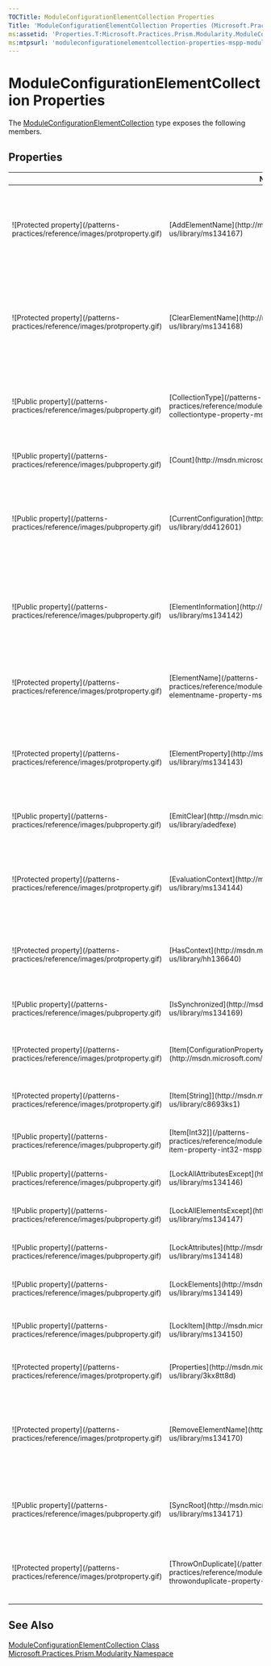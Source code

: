 ```yaml
---
TOCTitle: ModuleConfigurationElementCollection Properties
Title: 'ModuleConfigurationElementCollection Properties (Microsoft.Practices.Prism.Modularity)'
ms:assetid: 'Properties.T:Microsoft.Practices.Prism.Modularity.ModuleConfigurationElementCollection'
ms:mtpsurl: 'moduleconfigurationelementcollection-properties-mspp-modularity.md'
---
```


# ModuleConfigurationElementCollection Properties

The [ModuleConfigurationElementCollection](/patterns-practices/reference/moduleconfigurationelementcollection-class-mspp-modularity) type exposes the following members.

## Properties

<table>
<thead>
<tr class="header">
<th> </th>
<th>Name</th>
<th>Description</th>
</tr>
</thead>
<tbody>
<tr class="odd">
<td>![Protected property](/patterns-practices/reference/images/protproperty.gif)</td>
<td>[AddElementName](http://msdn.microsoft.com/en-us/library/ms134167)</td>
<td><div class="summary">
Gets or sets the name of the [ConfigurationElement](http://msdn.microsoft.com/en-us/library/kyx77cz3) to associate with the add operation in the [ConfigurationElementCollection](http://msdn.microsoft.com/en-us/library/a35we8et) when overridden in a derived class.
</div>
(Inherited from [ConfigurationElementCollection](http://msdn.microsoft.com/en-us/library/a35we8et).)</td>
</tr>
<tr class="even">
<td>![Protected property](/patterns-practices/reference/images/protproperty.gif)</td>
<td>[ClearElementName](http://msdn.microsoft.com/en-us/library/ms134168)</td>
<td><div class="summary">
Gets or sets the name for the [ConfigurationElement](http://msdn.microsoft.com/en-us/library/kyx77cz3) to associate with the clear operation in the [ConfigurationElementCollection](http://msdn.microsoft.com/en-us/library/a35we8et) when overridden in a derived class.
</div>
(Inherited from [ConfigurationElementCollection](http://msdn.microsoft.com/en-us/library/a35we8et).)</td>
</tr>
<tr class="odd">
<td>![Public property](/patterns-practices/reference/images/pubproperty.gif)</td>
<td>[CollectionType](/patterns-practices/reference/moduleconfigurationelementcollection-collectiontype-property-mspp-modularity
)</td>
<td><div class="summary">
Gets the type of the [ConfigurationElementCollection](http://msdn.microsoft.com/en-us/library/a35we8et).
</div>
(Overrides [ConfigurationElementCollection.CollectionType](http://msdn.microsoft.com/en-us/library/x4skd9kd).)</td>
</tr>
<tr class="even">
<td>![Public property](/patterns-practices/reference/images/pubproperty.gif)</td>
<td>[Count](http://msdn.microsoft.com/en-us/library/yf0s34t1)</td>
<td><div class="summary">
Gets the number of elements in the collection.
</div>
(Inherited from [ConfigurationElementCollection](http://msdn.microsoft.com/en-us/library/a35we8et).)</td>
</tr>
<tr class="odd">
<td>![Public property](/patterns-practices/reference/images/pubproperty.gif)</td>
<td>[CurrentConfiguration](http://msdn.microsoft.com/en-us/library/dd412601)</td>
<td><div class="summary">
Gets a reference to the top-level [Configuration](http://msdn.microsoft.com/en-us/library/s7kc101z) instance that represents the configuration hierarchy that the current [ConfigurationElement](http://msdn.microsoft.com/en-us/library/kyx77cz3) instance belongs to.
</div>
(Inherited from [ConfigurationElement](http://msdn.microsoft.com/en-us/library/kyx77cz3).)</td>
</tr>
<tr class="even">
<td>![Public property](/patterns-practices/reference/images/pubproperty.gif)</td>
<td>[ElementInformation](http://msdn.microsoft.com/en-us/library/ms134142)</td>
<td><div class="summary">
Gets an [ElementInformation](http://msdn.microsoft.com/en-us/library/ms134413) object that contains the non-customizable information and functionality of the [ConfigurationElement](http://msdn.microsoft.com/en-us/library/kyx77cz3) object.
</div>
(Inherited from [ConfigurationElement](http://msdn.microsoft.com/en-us/library/kyx77cz3).)</td>
</tr>
<tr class="odd">
<td>![Protected property](/patterns-practices/reference/images/protproperty.gif)</td>
<td>[ElementName](/patterns-practices/reference/moduleconfigurationelementcollection-elementname-property-mspp-modularity
)</td>
<td><div class="summary">
Gets the name used to identify this collection of elements in the configuration file when overridden in a derived class.
</div>
(Overrides [ConfigurationElementCollection.ElementName](http://msdn.microsoft.com/en-us/library/8f06bh6s).)</td>
</tr>
<tr class="even">
<td>![Protected property](/patterns-practices/reference/images/protproperty.gif)</td>
<td>[ElementProperty](http://msdn.microsoft.com/en-us/library/ms134143)</td>
<td><div class="summary">
Gets the [ConfigurationElementProperty](http://msdn.microsoft.com/en-us/library/ms134174) object that represents the [ConfigurationElement](http://msdn.microsoft.com/en-us/library/kyx77cz3) object itself.
</div>
(Inherited from [ConfigurationElement](http://msdn.microsoft.com/en-us/library/kyx77cz3).)</td>
</tr>
<tr class="odd">
<td>![Public property](/patterns-practices/reference/images/pubproperty.gif)</td>
<td>[EmitClear](http://msdn.microsoft.com/en-us/library/adedfexe)</td>
<td><div class="summary">
Gets or sets a value that specifies whether the collection has been cleared.
</div>
(Inherited from [ConfigurationElementCollection](http://msdn.microsoft.com/en-us/library/a35we8et).)</td>
</tr>
<tr class="even">
<td>![Protected property](/patterns-practices/reference/images/protproperty.gif)</td>
<td>[EvaluationContext](http://msdn.microsoft.com/en-us/library/ms134144)</td>
<td><div class="summary">
Gets the [ContextInformation](http://msdn.microsoft.com/en-us/library/ms134368) object for the [ConfigurationElement](http://msdn.microsoft.com/en-us/library/kyx77cz3) object.
</div>
(Inherited from [ConfigurationElement](http://msdn.microsoft.com/en-us/library/kyx77cz3).)</td>
</tr>
<tr class="odd">
<td>![Protected property](/patterns-practices/reference/images/protproperty.gif)</td>
<td>[HasContext](http://msdn.microsoft.com/en-us/library/hh136640)</td>
<td><div class="summary">
Gets a value that indicates whether the [CurrentConfiguration](http://msdn.microsoft.com/en-us/library/dd412601) property is null.
</div>
(Inherited from [ConfigurationElement](http://msdn.microsoft.com/en-us/library/kyx77cz3).)</td>
</tr>
<tr class="even">
<td>![Public property](/patterns-practices/reference/images/pubproperty.gif)</td>
<td>[IsSynchronized](http://msdn.microsoft.com/en-us/library/ms134169)</td>
<td><div class="summary">
Gets a value indicating whether access to the collection is synchronized.
</div>
(Inherited from [ConfigurationElementCollection](http://msdn.microsoft.com/en-us/library/a35we8et).)</td>
</tr>
<tr class="odd">
<td>![Protected property](/patterns-practices/reference/images/protproperty.gif)</td>
<td>[Item[ConfigurationProperty]](http://msdn.microsoft.com/en-us/library/es150ftc)</td>
<td><div class="summary">
Gets or sets a property or attribute of this configuration element.
</div>
(Inherited from [ConfigurationElement](http://msdn.microsoft.com/en-us/library/kyx77cz3).)</td>
</tr>
<tr class="even">
<td>![Protected property](/patterns-practices/reference/images/protproperty.gif)</td>
<td>[Item[String]](http://msdn.microsoft.com/en-us/library/c8693ks1)</td>
<td><div class="summary">
Gets or sets a property, attribute, or child element of this configuration element.
</div>
(Inherited from [ConfigurationElement](http://msdn.microsoft.com/en-us/library/kyx77cz3).)</td>
</tr>
<tr class="odd">
<td>![Public property](/patterns-practices/reference/images/pubproperty.gif)</td>
<td>[Item[Int32]](/patterns-practices/reference/moduleconfigurationelementcollection-item-property-int32-mspp-modularity
)</td>
<td><div class="summary">
Gets the [ModuleConfigurationElement](/patterns-practices/reference/moduleconfigurationelement-class-mspp-modularity
) located at the specified index in the collection.
</div></td>
</tr>
<tr class="even">
<td>![Public property](/patterns-practices/reference/images/pubproperty.gif)</td>
<td>[LockAllAttributesExcept](http://msdn.microsoft.com/en-us/library/ms134146)</td>
<td><div class="summary">
Gets the collection of locked attributes.
</div>
(Inherited from [ConfigurationElement](http://msdn.microsoft.com/en-us/library/kyx77cz3).)</td>
</tr>
<tr class="odd">
<td>![Public property](/patterns-practices/reference/images/pubproperty.gif)</td>
<td>[LockAllElementsExcept](http://msdn.microsoft.com/en-us/library/ms134147)</td>
<td><div class="summary">
Gets the collection of locked elements.
</div>
(Inherited from [ConfigurationElement](http://msdn.microsoft.com/en-us/library/kyx77cz3).)</td>
</tr>
<tr class="even">
<td>![Public property](/patterns-practices/reference/images/pubproperty.gif)</td>
<td>[LockAttributes](http://msdn.microsoft.com/en-us/library/ms134148)</td>
<td><div class="summary">
Gets the collection of locked attributes
</div>
(Inherited from [ConfigurationElement](http://msdn.microsoft.com/en-us/library/kyx77cz3).)</td>
</tr>
<tr class="odd">
<td>![Public property](/patterns-practices/reference/images/pubproperty.gif)</td>
<td>[LockElements](http://msdn.microsoft.com/en-us/library/ms134149)</td>
<td><div class="summary">
Gets the collection of locked elements.
</div>
(Inherited from [ConfigurationElement](http://msdn.microsoft.com/en-us/library/kyx77cz3).)</td>
</tr>
<tr class="even">
<td>![Public property](/patterns-practices/reference/images/pubproperty.gif)</td>
<td>[LockItem](http://msdn.microsoft.com/en-us/library/ms134150)</td>
<td><div class="summary">
Gets or sets a value indicating whether the element is locked.
</div>
(Inherited from [ConfigurationElement](http://msdn.microsoft.com/en-us/library/kyx77cz3).)</td>
</tr>
<tr class="odd">
<td>![Protected property](/patterns-practices/reference/images/protproperty.gif)</td>
<td>[Properties](http://msdn.microsoft.com/en-us/library/3kx8tt8d)</td>
<td><div class="summary">
Gets the collection of properties.
</div>
(Inherited from [ConfigurationElement](http://msdn.microsoft.com/en-us/library/kyx77cz3).)</td>
</tr>
<tr class="even">
<td>![Protected property](/patterns-practices/reference/images/protproperty.gif)</td>
<td>[RemoveElementName](http://msdn.microsoft.com/en-us/library/ms134170)</td>
<td><div class="summary">
Gets or sets the name of the [ConfigurationElement](http://msdn.microsoft.com/en-us/library/kyx77cz3) to associate with the remove operation in the [ConfigurationElementCollection](http://msdn.microsoft.com/en-us/library/a35we8et) when overridden in a derived class.
</div>
(Inherited from [ConfigurationElementCollection](http://msdn.microsoft.com/en-us/library/a35we8et).)</td>
</tr>
<tr class="odd">
<td>![Public property](/patterns-practices/reference/images/pubproperty.gif)</td>
<td>[SyncRoot](http://msdn.microsoft.com/en-us/library/ms134171)</td>
<td><div class="summary">
Gets an object used to synchronize access to the [ConfigurationElementCollection](http://msdn.microsoft.com/en-us/library/a35we8et).
</div>
(Inherited from [ConfigurationElementCollection](http://msdn.microsoft.com/en-us/library/a35we8et).)</td>
</tr>
<tr class="even">
<td>![Protected property](/patterns-practices/reference/images/protproperty.gif)</td>
<td>[ThrowOnDuplicate](/patterns-practices/reference/moduleconfigurationelementcollection-throwonduplicate-property-mspp-modularity
)</td>
<td><div class="summary">
Gets a value indicating whether an exception should be raised if a duplicate element is found. This property will always return true.
</div>
(Overrides [ConfigurationElementCollection.ThrowOnDuplicate](http://msdn.microsoft.com/en-us/library/ea6s6hb8).)</td>
</tr>
</tbody>
</table>

## See Also

[ModuleConfigurationElementCollection Class](/patterns-practices/reference/moduleconfigurationelementcollection-class-mspp-modularity)  
[Microsoft.Practices.Prism.Modularity Namespace](/patterns-practices/reference/mspp-modularity-namespace)
